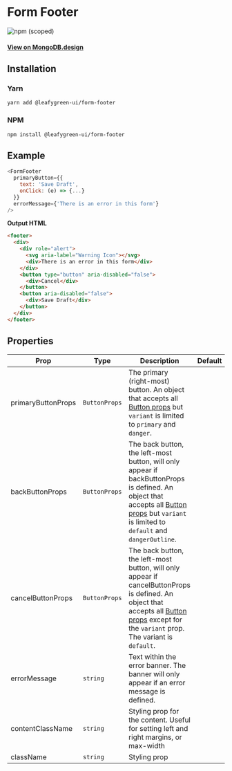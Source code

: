 # Form Footer

![npm (scoped)](https://img.shields.io/npm/v/@leafygreen-ui/form-footer.svg)

#### [View on MongoDB.design](https://www.mongodb.design/component/form-footer/example/)

## Installation

### Yarn

```shell
yarn add @leafygreen-ui/form-footer
```

### NPM

```shell
npm install @leafygreen-ui/form-footer
```

## Example

```js
<FormFooter
  primaryButton={{
    text: 'Save Draft',
    onClick: (e) => {...}
  }}
  errorMessage={'There is an error in this form'}
/>
```

**Output HTML**

```html
<footer>
  <div>
    <div role="alert">
      <svg aria-label="Warning Icon"></svg>
      <div>There is an error in this form</div>
    </div>
    <button type="button" aria-disabled="false">
      <div>Cancel</div>
    </button>
    <button aria-disabled="false">
      <div>Save Draft</div>
    </button>
  </div>
</footer>
```

## Properties

| Prop               | Type          | Description                                                                                                                                                                                                                                                                          | Default |
| ------------------ | ------------- | ------------------------------------------------------------------------------------------------------------------------------------------------------------------------------------------------------------------------------------------------------------------------------------ | ------- |
| primaryButtonProps | `ButtonProps` | The primary (right-most) button. An object that accepts all [Button props](https://github.com/mongodb/leafygreen-ui/blob/main/packages/button/README.md#properties) but `variant` is limited to `primary` and `danger`.                                                              |         |
| backButtonProps    | `ButtonProps` | The back button, the left-most button, will only appear if backButtonProps is defined. An object that accepts all [Button props](https://github.com/mongodb/leafygreen-ui/blob/main/packages/button/README.md#properties) but `variant` is limited to `default` and `dangerOutline`. |
| cancelButtonProps  | `ButtonProps` | The back button, the left-most button, will only appear if cancelButtonProps is defined. An object that accepts all [Button props](https://github.com/mongodb/leafygreen-ui/blob/main/packages/button/README.md#properties) except for the `variant` prop. The variant is `default`. |         |
| errorMessage       | `string`      | Text within the error banner. The banner will only appear if an error message is defined.                                                                                                                                                                                            |         |
| contentClassName   | `string`      | Styling prop for the content. Useful for setting left and right margins, or max-width                                                                                                                                                                                                |         |
| className          | `string`      | Styling prop                                                                                                                                                                                                                                                                         |         |
